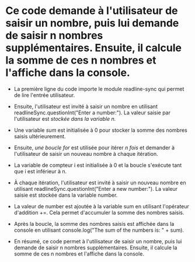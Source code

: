 # Ce code demande à l'utilisateur de saisir un nombre, puis lui demande de saisir n nombres supplémentaires. Ensuite, il calcule la somme de ces n nombres et l'affiche dans la console.

* La première ligne du code importe le module readline-sync qui permet de lire l'entrée utilisateur.
* Ensuite, l'utilisateur est invité à saisir un nombre en utilisant readlineSync.questionInt("Enter a number:"). La valeur saisie par l'utilisateur est *stockée dans la variable n.*
* Une variable *sum* est initialisée à 0 pour stocker la somme des nombres saisis ultérieurement.
* Ensuite, *une boucle for* est utilisée pour itérer *n fois* et demander à l'utilisateur de saisir un nouveau nombre à chaque itération.
* La variable de compteur i est initialisée à 0 et la boucle s'exécute tant que i est inférieur à n.
* À chaque itération, l'utilisateur est invité à saisir un nouveau nombre en utilisant readlineSync.questionInt("Enter a new number:"). La valeur saisie est stockée dans la variable number.
* La valeur de number est ajoutée à la variable sum en utilisant l'opérateur d'addition +=. Cela permet d'accumuler la somme des nombres saisis.
* Après la boucle, la somme des nombres saisis est affichée dans la console en utilisant console.log("The sum of the numbers is: " + sum).

* En résumé, ce code permet à l'utilisateur de saisir un nombre, puis lui demande de saisir n nombres supplémentaires. Ensuite, il calcule la somme de ces n nombres et l'affiche dans la console.